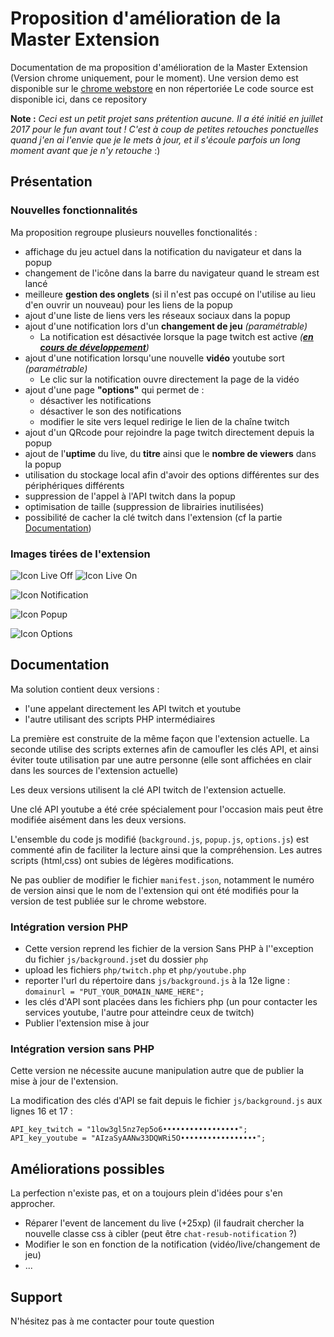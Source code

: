 # Proposition d'amélioration de la Master Extension

Documentation de ma proposition d'amélioration de la Master Extension (Version chrome uniquement, pour le moment). Une version demo est disponible sur le [chrome webstore](https://chrome.google.com/webstore/detail/master-sans-cou/caklmgbmfcingplfkkdadejihhjocjpi/related?hl=fr) en non répertoriée
Le code source est disponible ici, dans ce repository

__Note :__ *Ceci est un petit projet sans prétention aucune. Il a été initié en juillet 2017 pour le fun avant tout ! C'est à coup de petites retouches ponctuelles quand j'en ai l'envie que je le mets à jour, et il s'écoule parfois un long moment avant que je n'y retouche* :)

## Présentation

### Nouvelles fonctionnalités

Ma proposition regroupe plusieurs nouvelles fonctionalités :
  * affichage du jeu actuel dans la notification du navigateur et dans la popup 
  * changement de l'icône dans la barre du navigateur quand le stream est lancé 
  * meilleure **gestion des onglets** (si il n'est pas occupé on l'utilise au lieu d'en ouvrir un nouveau) pour les liens de la popup
  * ajout d'une liste de liens vers les réseaux sociaux dans la popup 
  * ajout d'une notification lors d'un **changement de jeu** *(paramétrable)*
    * La notification est désactivée lorsque la page twitch est active *(**[en cours de développement](/Changelog.md)**)*
  * ajout d'une notification lorsqu'une nouvelle **vidéo** youtube sort *(paramétrable)*
    * Le clic sur la notification ouvre directement la page de la vidéo
  * ajout d'une page **"options"** qui permet de :
    * désactiver les notifications 
    * désactiver le son des notifications 
    * modifier le site vers lequel redirige le lien de la chaîne twitch
  * ajout d'un QRcode pour rejoindre la page twitch directement depuis la popup
  * ajout de l'**uptime** du live, du **titre** ainsi que le **nombre de viewers** dans la popup
  * utilisation du stockage local afin d'avoir des options différentes sur des périphériques différents
  * suppression de l'appel à l'API twitch dans la popup
  * optimisation de taille (suppression de librairies inutilisées)
  * possibilité de cacher la clé twitch dans l'extension (cf la partie [Documentation](/README.md#documentation)) 

### Images tirées de l'extension

![Icon Live Off](https://github.com/TenebrisLuxNoctis/Master-Extension-v3/blob/master/images/bariconoff.PNG)
![Icon Live On](https://github.com/TenebrisLuxNoctis/Master-Extension-v3/blob/master/images/bariconon.PNG)

![Icon Notification](https://github.com/TenebrisLuxNoctis/Master-Extension-v3/blob/master/images/notif.PNG)

![Icon Popup](https://github.com/TenebrisLuxNoctis/Master-Extension-v3/blob/master/images/showcase%20snakou.png)

![Icon Options](https://github.com/TenebrisLuxNoctis/Master-Extension-v3/blob/master/images/options.png)

## Documentation

Ma solution contient deux versions :
  * l'une appelant directement les API twitch et youtube
  * l'autre utilisant des scripts PHP intermédiaires

La première est construite de la même façon que l'extension actuelle. La seconde utilise des scripts externes afin de camoufler les clés API, et ainsi éviter toute utilisation par une autre personne (elle sont affichées en clair dans les sources de l'extension actuelle)

Les deux versions utilisent la clé API twitch de l'extension actuelle.

Une clé API youtube a été crée spécialement pour l'occasion mais peut être modifiée aisément dans les deux versions.


L'ensemble du code js modifié (`background.js`, `popup.js`, `options.js`) est commenté afin de faciliter la lecture ainsi que la compréhension. Les autres scripts (html,css) ont subies de légères modifications.

Ne pas oublier de modifier le fichier `manifest.json`, notamment le numéro de version ainsi que le nom de l'extension qui ont été modifiés pour la version de test publiée sur le chrome webstore.

### Intégration version PHP

  * Cette version reprend les fichier de la version Sans PHP à l''exception du fichier `js/background.js`et du dossier `php`
  * upload les fichiers `php/twitch.php` et `php/youtube.php`
  * reporter l'url du répertoire dans `js/background.js` à la 12e ligne : `domainurl = "PUT_YOUR_DOMAIN_NAME_HERE";`
  * les clés d'API sont placées dans les fichiers php (un pour contacter les services youtube, l'autre pour atteindre ceux de twitch)
  * Publier l'extension mise à jour

### Intégration version sans PHP

Cette version ne nécessite aucune manipulation autre que de publier la mise à jour de l'extension.

La modification des clés d'API se fait depuis le fichier `js/background.js`  aux lignes 16 et 17 :
```
API_key_twitch = "1low3gl5nz7ep5o6•••••••••••••••••";
API_key_youtube = "AIzaSyAANw33DQWRi5O•••••••••••••••••";
```

## Améliorations possibles

La perfection n'existe pas, et on a toujours plein d'idées pour s'en approcher.

  * Réparer l'event de lancement du live (+25xp) (il faudrait chercher la nouvelle classe css à cibler (peut être `chat-resub-notification` ?)
  * Modifier le son en fonction de la notification (vidéo/live/changement de jeu)
  * ...

## Support

N'hésitez pas à me contacter pour toute question
